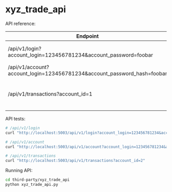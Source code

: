 # xyz_trade_api

API reference:

| Endpoint | Request | Arguments | Response |
| -------- | ------- | --------- | -------- |
| /api/v1/login?account_login=123456781234&account_password=foobar | GET | N/A | ``{"account_login": "123456781234", "account_password_hash": "somehash"}``
| /api/v1/account?account_login=123456781234&account_password_hash=foobar | GET | N/A | ``{"id": 1, "balance": 1013.28}``
| /api/v1/transactions?account_id=1 | GET | N/A | ``[{"transaction_date": "2019/08/03, "transaction_seller": "walmart", "transaction_amount": 12.04, "account_id": 1}]``

API tests:

```bash
# /api/v1/login
curl "http://localhost:5003/api/v1/login?account_login=123456781234&account_password=xyz_trade_nathan"

# /api/v1/account
curl "http://localhost:5003/api/v1/account?account_login=123456781234&account_password_hash=pbkdf2:sha256:150000\$n2AuFT22\$4a01dd1f4fd8231b8c4ee41500c1fc6d64adf994faf020e471c5029b1083080d"

# /api/v1/transactions
curl "http://localhost:5003/api/v1/transactions?account_id=2"
```

Running API:

```bash
cd third-party/xyz_trade_api
python xyz_trade_api.py
```